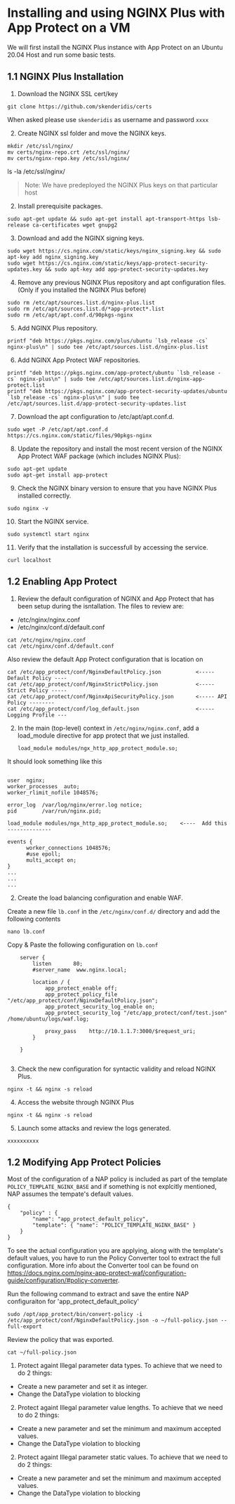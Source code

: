 # Installing and using NGINX Plus with App Protect on a VM
We will first install the NGINX Plus instance with App Protect on an Ubuntu 20.04 Host and run some basic tests.

## 1.1 NGINX Plus Installation

1. Download the NGINX SSL cert/key
```
git clone https://github.com/skenderidis/certs
```
When asked please use `skenderidis` as username and password `xxxx`

2. Create NGINX ssl folder and move the NGINX keys. 
```
mkdir /etc/ssl/nginx/
mv certs/nginx-repo.crt /etc/ssl/nginx/
mv certs/nginx-repo.key /etc/ssl/nginx/
```

ls -la /etc/ssl/nginx/ 
> Note: We have predeployed the NGINX Plus keys on that particular host

2. Install prerequisite packages.
```
sudo apt-get update && sudo apt-get install apt-transport-https lsb-release ca-certificates wget gnupg2
```

3. Download and add the NGINX signing keys.
```
sudo wget https://cs.nginx.com/static/keys/nginx_signing.key && sudo apt-key add nginx_signing.key
sudo wget https://cs.nginx.com/static/keys/app-protect-security-updates.key && sudo apt-key add app-protect-security-updates.key
```

4. Remove any previous NGINX Plus repository and apt configuration files. (Only if you installed the NGINX Plus before)
```
sudo rm /etc/apt/sources.list.d/nginx-plus.list
sudo rm /etc/apt/sources.list.d/*app-protect*.list
sudo rm /etc/apt/apt.conf.d/90pkgs-nginx
```

5. Add NGINX Plus repository.
```
printf "deb https://pkgs.nginx.com/plus/ubuntu `lsb_release -cs` nginx-plus\n" | sudo tee /etc/apt/sources.list.d/nginx-plus.list
```

6. Add NGINX App Protect WAF repositories.
```
printf "deb https://pkgs.nginx.com/app-protect/ubuntu `lsb_release -cs` nginx-plus\n" | sudo tee /etc/apt/sources.list.d/nginx-app-protect.list
printf "deb https://pkgs.nginx.com/app-protect-security-updates/ubuntu `lsb_release -cs` nginx-plus\n" | sudo tee /etc/apt/sources.list.d/app-protect-security-updates.list
```

7. Download the apt configuration to /etc/apt/apt.conf.d.
```
sudo wget -P /etc/apt/apt.conf.d https://cs.nginx.com/static/files/90pkgs-nginx
```

8. Update the repository and install the most recent version of the NGINX App Protect WAF package (which includes NGINX Plus):
```
sudo apt-get update
sudo apt-get install app-protect
```

9. Check the NGINX binary version to ensure that you have NGINX Plus installed correctly.
```
sudo nginx -v
```

10. Start the NGINX service.
```
sudo systemctl start nginx
```


11. Verify that the installation is successfull by accessing the service. 
```
curl localhost
```


## 1.2 Enabling App Protect

1. Review the default configuration of NGINX and App Protect that has been setup during the isntallation. The files to review are:
- /etc/nginx/nginx.conf
- /etc/nginx/conf.d/default.conf

```
cat /etc/nginx/nginx.conf
cat /etc/nginx/conf.d/default.conf
```

Also review the default App Protect configuration that is location on 
```
cat /etc/app_protect/conf/NginxDefaultPolicy.json           <----- Default Policy ----
cat /etc/app_protect/conf/NginxStrictPolicy.json            <----- Strict Policy -----
cat /etc/app_protect/conf/NginxApiSecurityPolicy.json       <----- API Policy --------
cat /etc/app_protect/conf/log_default.json                  <----- Logging Profile ---
```

2. In the main (top-level) context in `/etc/nginx/nginx.conf`, add a load_module directive for app protect that we just installed.
   ```
   load_module modules/ngx_http_app_protect_module.so;
   ```

It should look something like this

   ```

   user  nginx;
   worker_processes  auto;
   worker_rlimit_nofile 1048576;

   error_log  /var/log/nginx/error.log notice;
   pid        /var/run/nginx.pid;

   load_module modules/ngx_http_app_protect_module.so;    <----  Add this --------------

   events {
         worker_connections 1048576;
         #use epoll;
         multi_accept on;
   }
   ...
   ...
   ...
   ```

2. Create the load balancing configuration and enable WAF. 

Create a new file `lb.conf` in the `/etc/nginx/conf.d/` directory and add the following contents

```
nano lb.conf
```

Copy & Paste the following configuration on `lb.conf`
```
    server {
        listen       80;
        #server_name  www.nginx.local;

        location / {
            app_protect_enable off;
            app_protect_policy_file "/etc/app_protect/conf/NginxDefaultPolicy.json";
            app_protect_security_log_enable on; 
            app_protect_security_log "/etc/app_protect/conf/test.json" /home/ubuntu/logs/waf.log;

            proxy_pass    http://10.1.1.7:3000/$request_uri;
        }

    }


```


3. Check the new configuration for syntactic validity and reload NGINX Plus.

```
nginx -t && nginx -s reload

```


4. Access the website through NGINX Plus

```
nginx -t && nginx -s reload

```


5. Launch some attacks and review the logs generated. 

```
xxxxxxxxxx
```



## 1.2 Modifying App Protect Policies
Most of the configuration of a NAP policy is included as part of the template `POLICY_TEMPLATE_NGINX_BASE` and if something is not explcitly mentioned, NAP assumes the tempate's default values.

```
{
    "policy" : {
        "name": "app_protect_default_policy",
        "template": { "name": "POLICY_TEMPLATE_NGINX_BASE" }
    }
}
```

To see the actual configuration you are applying, along with the template's default values, you have to run the Policy Converter tool to extract the full configuration. More info about the Converter tool can be found on https://docs.nginx.com/nginx-app-protect-waf/configuration-guide/configuration/#policy-converter.

Run the following command to extract and save the entire NAP configuraiton for 'app_protect_default_policy'
```
sudo /opt/app_protect/bin/convert-policy -i /etc/app_protect/conf/NginxDefaultPolicy.json -o ~/full-policy.json --full-export
```

Review the policy that was exported.
```
cat ~/full-policy.json
```


1. Protect againt Illegal parameter data types.
To achieve that we need to do 2 things:
- Create a new parameter and set it as integer.
- Change the DataType violation to blocking


2. Protect againt Illegal parameter value lengths.
To achieve that we need to do 2 things:
- Create a new parameter and set the minimum and maximum accepted values.
- Change the DataType violation to blocking


2. Protect againt Illegal parameter static values.
To achieve that we need to do 2 things:
- Create a new parameter and set the minimum and maximum accepted values.
- Change the DataType violation to blocking

